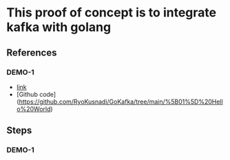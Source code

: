 # This proof of concept is to integrate kafka with golang


## References

### DEMO-1
* [link](https://levelup.gitconnected.com/introduction-to-kafka-in-go-2a5755df504c)
* [Github code] (https://github.com/RyoKusnadi/GoKafka/tree/main/%5B01%5D%20Hello%20World)

## Steps
### DEMO-1

